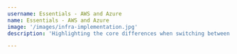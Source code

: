 ```yaml
---
username: Essentials - AWS and Azure
name: Essentials - AWS and Azure
image: '/images/infra-implementation.jpg'
description: 'Highlighting the core differences when switching between clouds'

---
```

